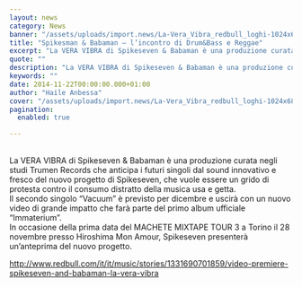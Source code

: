 ```yaml
---
layout: news
category: News
banner: "/assets/uploads/import.news/La-Vera_Vibra_redbull_loghi-1024x682-640x426.jpg"
title: "Spikesman & Babaman – l’incontro di Drum&Bass e Reggae"
excerpt: "La VERA VIBRA di Spikeseven & Babaman è una produzione curata negli studi Trumen Records che anticipa i futuri singoli dal sound innovativo e fresco del nuovo progetto di Spikeseven, che vuole essere un grido di protesta contro il consumo distratto della musica usa e getta. Il secondo singolo “Vacuum” è previsto per dicembre e [&hellip"
quote: ""
description: "La VERA VIBRA di Spikeseven & Babaman è una produzione curata negli studi Trumen Records che anticipa i futuri singoli dal sound innovativo e fresco del nuovo progetto di Spikeseven, che vuole essere un grido di protesta contro il consumo distratto della musica usa e getta. Il secondo singolo “Vacuum” è previsto per dicembre e [&hellip"
keywords: ""
date: 2014-11-22T00:00:00.000+01:00
author: "Haile Anbessa"
cover: "/assets/uploads/import.news/La-Vera_Vibra_redbull_loghi-1024x682-640x426.jpg"
pagination:
  enabled: true

---
```


[](https://hotmc.com/wp-content/uploads/2014/11/La-Vera%5FVibra%5Fredbull%5Floghi-1024x682.jpg)  
La VERA VIBRA di Spikeseven & Babaman è una produzione curata negli studi Trumen Records che anticipa i futuri singoli dal sound innovativo e fresco del nuovo progetto di Spikeseven, che vuole essere un grido di protesta contro il consumo distratto della musica usa e getta.  
Il secondo singolo “Vacuum” è previsto per dicembre e uscirà con un nuovo video di grande impatto che farà parte del primo album ufficiale “Immaterium”.  
In occasione della prima data del MACHETE MIXTAPE TOUR 3 a Torino il 28 novembre presso Hiroshima Mon Amour, Spikeseven presenterà un’anteprima del nuovo progetto.

http://www.redbull.com/it/it/music/stories/1331690701859/video-premiere-spikeseven-and-babaman-la-vera-vibra